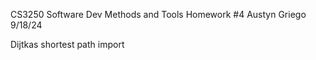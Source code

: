CS3250 Software Dev Methods and Tools
Homework #4
Austyn Griego
9/18/24

Dijtkas shortest path import

```